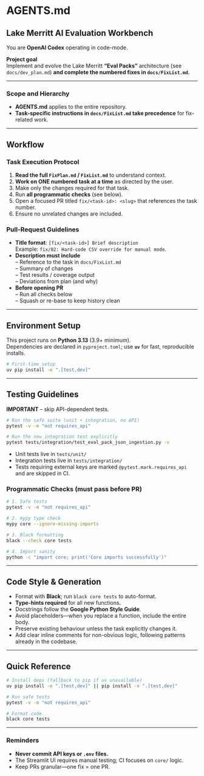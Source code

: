 # AGENTS.md

## Lake Merritt AI Evaluation Workbench

You are **OpenAI Codex** operating in code-mode.

**Project goal**   
Implement and evolve the Lake Merritt **“Eval Packs”** architecture (see `docs/dev_plan.md`) **and complete the numbered fixes in `docs/FixList.md`.**

---

### Scope and Hierarchy
* **AGENTS.md** applies to the entire repository.  
* **Task-specific instructions in `docs/FixList.md` take precedence** for fix-related work.

---

## Workflow

### Task Execution Protocol
1. **Read the full `FixPlan.md` / `FixList.md`** to understand context.  
2. **Work on ONE numbered task at a time** as directed by the user.  
3. Make only the changes required for that task.  
4. Run **all programmatic checks** (see below).  
5. Open a focused PR titled `fix/<task-id>: <slug>` that references the task number.  
6. Ensure no unrelated changes are included.

### Pull-Request Guidelines
* **Title format**: `[fix/<task-id>] Brief description`  
  Example: `fix/02: Hard-code CSV override for manual mode`.
* **Description must include**  
  – Reference to the task in `docs/FixList.md`  
  – Summary of changes  
  – Test results / coverage output  
  – Deviations from plan (and why)
* **Before opening PR**  
  – Run all checks below  
  – Squash or re-base to keep history clean

---

## Environment Setup
This project runs on **Python 3.13** (3.9+ minimum).  
Dependencies are declared in `pyproject.toml`; use **`uv`** for fast, reproducible installs.

```bash
# First-time setup
uv pip install -e ".[test,dev]"
````

---

## Testing Guidelines

**IMPORTANT** – skip API-dependent tests.

```bash
# Run the safe suite (unit + integration, no API)
pytest -v -m "not requires_api"

# Run the new integration test explicitly
pytest tests/integration/test_eval_pack_json_ingestion.py -v
```

* Unit tests live in `tests/unit/`
* Integration tests live in `tests/integration/`
* Tests requiring external keys are marked `@pytest.mark.requires_api` and are skipped in CI.

### Programmatic Checks (must pass before PR)

```bash
# 1. Safe tests
pytest -v -m "not requires_api"

# 2. mypy type check
mypy core --ignore-missing-imports

# 3. Black formatting
black --check core tests

# 4. Import sanity
python -c "import core; print('Core imports successfully')"
```

---

## Code Style & Generation

* Format with **Black**; run `black core tests` to auto-format.
* **Type-hints required** for all new functions.
* Docstrings follow the **Google Python Style Guide**.
* Avoid placeholders—when you replace a function, include the entire body.
* Preserve existing behaviour unless the task explicitly changes it.
* Add clear inline comments for non-obvious logic, following patterns already in the codebase.

---

## Quick Reference

```bash
# Install deps (fallback to pip if uv unavailable)
uv pip install -e ".[test,dev]" || pip install -e ".[test,dev]"

# Run safe tests
pytest -v -m "not requires_api"

# Format code
black core tests
```

---

### Reminders

* **Never commit API keys or `.env` files.**
* The Streamlit UI requires manual testing; CI focuses on `core/` logic.
* Keep PRs granular—one fix = one PR.
